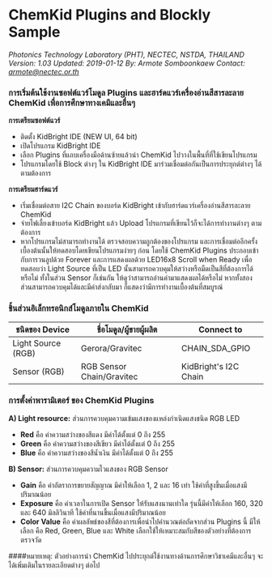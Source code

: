 # ChemKid Plugins and Blockly Sample
*Photonics Technology Laboratory (PHT), NECTEC, NSTDA, THAILAND*
*Version: 1.03*
*Updated: 2019-01-12*
*By: Armote Somboonkaew*
*Contact: armote@nectec.or.th*

### การเริ่มต้นใช้งานซอฟต์แวร์โมดูล Plugins และฮาร์ดแวร์เครื่องอ่านสีสารละลาย ChemKid เพื่อการศึกษาทางเคมีและอื่นๆ
**การเตรียมซอฟต์แวร์**
- ติดตั้ง KidBright IDE (NEW UI, 64 bit)
- เปิดโปรแกรม KidBright IDE
- เลือก Plugins ที่แถบเครื่องมือด้านซ้ายแล้วนำ ChemKid ไปวางในพื้นที่ที่ใช้เขียนโปรแกรม
- โปรแกรมโดยใช้ Block ต่างๆ ใน KidBright IDE มาร่วมเชื่อมต่อกันเป็นการประยุกต์ต่างๆ ได้ตามต้องการ

**การเตรียมฮาร์ดแวร์**
- เริ่มเชื่อมต่อสาย I2C Chain ของบอร์ด KidBright เข้ากับฮาร์ดแวร์เครื่องอ่านสีสารละลาย ChemKid
- จ่ายไฟเลี้ยงเข้าบอร์ด KidBright แล้ว Upload โปรแกรมที่เขียนไว้ก็จะได้การทำงานต่างๆ ตามต้องการ
- หากโปรแกรมไม่สามารถทำงานได้ ตรวจสอบความถูกต้องของโปรแกรม และการเชื่อมต่ออีกครั้ง เบื้องต้นนั้นให้ทดสอบโดยเขียนโปรแกรมง่ายๆ ก่อน โดยใช้ ChemKid Plugins ประกอบเข้ากับการวนลูปด้วย Forever และการแสดงผลด้วย LED16x8 Scroll when Ready เพื่อทดสอบว่า Light Source ที่เป็น LED นั้นสามารถควบคุมให้สว่างหรือมืดเป็นสีที่ต้องการได้หรือไม่ ทั้งในส่วน Sensor ก็เช่นกัน ให้ดูว่าสามารถอ่านค่ามาแสดงผลได้หรือไม่ หากทั้งสองส่วนสามารถควบคุมได้และมีค่าส่งกลับมา ก็แสดงว่ามีการทำงานเบื้องต้นที่สมบูรณ์

### ชิ้นส่วนอิเล็กทรอนิกส์โมดูลภายใน ChemKid
| ชนิดของ Device         |  ชื่อโมดูล/ผู้ขายผู้ผลิต                  | Connect to |
|-----------------|----------------------|----------|
|  Light Source (RGB) | Gerora/Gravitec                 | CHAIN_SDA_GPIO |
|  Sensor (RGB)         | RGB Sensor Chain/Gravitec | KidBright's I2C Chain |

### การตั้งค่าพารามิเตอร์ ของ ChemKid Plugins
**A) Light resource:** ส่วนการควบคุมความเข้มแสงของแหล่งกำเนิดแสงชนิด RGB LED
- **Red** คือ ค่าความสว่างของสีแดง 		มีค่าได้ตั้งแต่ 0 ถึง 255
- **Green** คือ ค่าความสว่างของสีเขียว   มีค่าได้ตั้งแต่ 0 ถึง 255
- **Blue** คือ ค่าความสว่างของสีน้ำเงิน	มีค่าได้ตั้งแต่ 0 ถึง 255

**B) Sensor:** ส่วนการควบคุมความไวแสงของ RGB Sensor
- **Gain** คือ ค่าอัตราการขยายสัญญาณ มีค่าให้เลือก 1, 2 และ 16 เท่า ใช้ค่าที่สูงขึ้นเมื่อแสงมีปริมาณน้อย
- **Exposure** คือ ค่าเวลาในการเปิด Sensor ให้รับแสงนานเท่าใด รุ่นนี้มีค่าให้เลือก 160, 320 และ 640 มิลลิวินาที ใช้ค่าที่นานขึ้นเมื่อแสงมีปริมาณน้อย
- **Color Value** คือ ค่าผลลัพธ์ของสีที่ต้องการเพื่อนำไปคำนวณต่อถัดจากส่วน Plugins นี้ มีให้เลือก คือ Red, Green, Blue และ White เลือกใช้ให้เหมาะสมกับสีของตัวอย่างที่ต้องการตรวจวัด

####หมายเหตุ: ตัวอย่างการนำ ChemKid ไปประยุกต์ใช้งานทางด้านการศึกษาวิชาเคมีและอื่นๆ จะได้เพิ่มเติมในรายละเอียดต่างๆ ต่อไป
